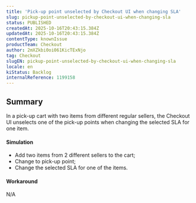 ```yaml
---
title: 'Pick-up point unselected by Checkout UI when changing SLA'
slug: pickup-point-unselected-by-checkout-ui-when-changing-sla
status: PUBLISHED
createdAt: 2025-10-16T20:43:15.384Z
updatedAt: 2025-10-16T20:43:15.384Z
contentType: knownIssue
productTeam: Checkout
author: 2mXZkbi0oi061KicTExNjo
tag: Checkout
slugEN: pickup-point-unselected-by-checkout-ui-when-changing-sla
locale: en
kiStatus: Backlog
internalReference: 1199158
---
```


## Summary


In a pick-up cart with two items from different regular sellers, the Checkout UI unselects one of the pick-up points when changing the selected SLA for one item.


#### Simulation



- Add two items from 2 different sellers to the cart;
- Change to pick-up point;
- Change the selected SLA for one of the items.


#### Workaround


N/A


